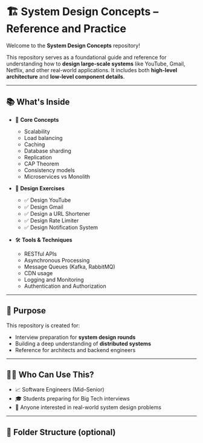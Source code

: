 # 🏗️ System Design Concepts – Reference and Practice

Welcome to the **System Design Concepts** repository!

This repository serves as a foundational guide and reference for understanding how to **design large-scale systems** like YouTube, Gmail, Netflix, and other real-world applications. It includes both **high-level architecture** and **low-level component details**.

---

## 📚 What's Inside

- 📌 **Core Concepts**
  - Scalability
  - Load balancing
  - Caching
  - Database sharding
  - Replication
  - CAP Theorem
  - Consistency models
  - Microservices vs Monolith

- 🔧 **Design Exercises**
  - ✅ Design YouTube
  - ✅ Design Gmail
  - ✅ Design a URL Shortener
  - ✅ Design Rate Limiter
  - ✅ Design Notification System

- 🛠️ **Tools & Techniques**
  - RESTful APIs
  - Asynchronous Processing
  - Message Queues (Kafka, RabbitMQ)
  - CDN usage
  - Logging and Monitoring
  - Authentication and Authorization

---

## 🎯 Purpose

This repository is created for:
- Interview preparation for **system design rounds**
- Building a deep understanding of **distributed systems**
- Reference for architects and backend engineers

---

## 🧑‍💻 Who Can Use This?

- 📈 Software Engineers (Mid–Senior)
- 🎓 Students preparing for Big Tech interviews
- 🧠 Anyone interested in real-world system design problems

---

## 📂 Folder Structure (optional)

